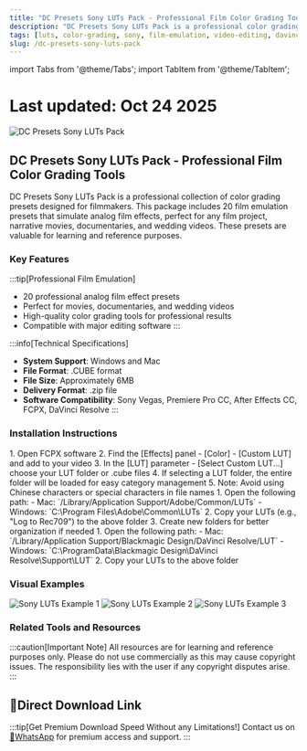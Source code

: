 ```yaml
---
title: "DC Presets Sony LUTs Pack - Professional Film Color Grading Tools"
description: "DC Presets Sony LUTs Pack is a professional color grading preset collection for filmmakers, perfect for movies, documentaries, weddings, and narrative films with 20 high-quality film emulation presets."
tags: [luts, color-grading, sony, film-emulation, video-editing, davinci-resolve, premiere-pro, after-effects]
slug: /dc-presets-sony-luts-pack
---
```


import Tabs from '@theme/Tabs';
import TabItem from '@theme/TabItem';

# Last updated: Oct 24 2025

![DC Presets Sony LUTs Pack](https://www.vfx123.com/wp-content/uploads/2025/10/1760609488-48293b12c86d24d.webp)

## DC Presets Sony LUTs Pack - Professional Film Color Grading Tools

DC Presets Sony LUTs Pack is a professional collection of color grading presets designed for filmmakers. This package includes 20 film emulation presets that simulate analog film effects, perfect for any film project, narrative movies, documentaries, and wedding videos. These presets are valuable for learning and reference purposes.

### Key Features

:::tip[Professional Film Emulation]
- 20 professional analog film effect presets
- Perfect for movies, documentaries, and wedding videos
- High-quality color grading tools for professional results
- Compatible with major editing software
:::

:::info[Technical Specifications]
- **System Support**: Windows and Mac
- **File Format**: .CUBE format
- **File Size**: Approximately 6MB
- **Delivery Format**: .zip file
- **Software Compatibility**: Sony Vegas, Premiere Pro CC, After Effects CC, FCPX, DaVinci Resolve
:::

### Installation Instructions

<Tabs>
<TabItem value="fcpx" label="Final Cut Pro X">
  1. Open FCPX software
  2. Find the [Effects] panel - [Color] - [Custom LUT] and add to your video
  3. In the [LUT] parameter - [Select Custom LUT...] choose your LUT folder or .cube files
  4. If selecting a LUT folder, the entire folder will be loaded for easy category management
  5. Note: Avoid using Chinese characters or special characters in file names
</TabItem>

<TabItem value="premiere" label="Premiere Pro">
  1. Open the following path:
     - Mac: `/Library/Application Support/Adobe/Common/LUTs`
     - Windows: `C:\Program Files\Adobe\Common\LUTs`
  2. Copy your LUTs (e.g., "Log to Rec709") to the above folder
  3. Create new folders for better organization if needed
</TabItem>

<TabItem value="davinci" label="DaVinci Resolve">
  1. Open the following path:
     - Mac: `/Library/Application Support/Blackmagic Design/DaVinci Resolve/LUT`
     - Windows: `C:\ProgramData\Blackmagic Design\DaVinci Resolve\Support\LUT`
  2. Copy your LUTs to the above folder
</TabItem>
</Tabs>

### Visual Examples

![Sony LUTs Example 1](https://www.vfx123.com/wp-content/uploads/2025/06/1750735218-a5e19fa3483065d.jpeg)
![Sony LUTs Example 2](https://www.vfx123.com/wp-content/uploads/2025/06/1750735245-f2b26e3af887553.jpeg)
![Sony LUTs Example 3](https://www.vfx123.com/wp-content/uploads/2025/06/1750735252-b4618ccc32ccc05.jpeg)

### Related Tools and Resources

:::caution[Important Note]
All resources are for learning and reference purposes only. Please do not use commercially as this may cause copyright issues. The responsibility lies with the user if any copyright disputes arise.
:::

## 🚀Direct Download Link

:::tip[Get Premium Download Speed Without any Limitations!]
Contact us on [💬WhatsApp](https://wa.me/+8613237610083) for premium  access and support.
:::
